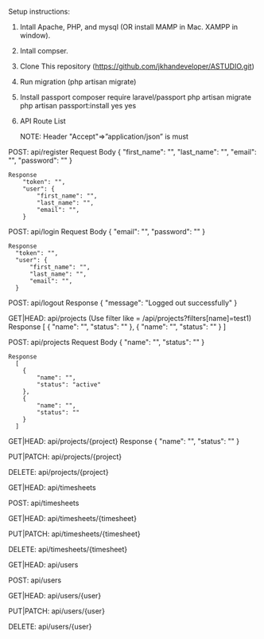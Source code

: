 Setup instructions:

1. Intall Apache, PHP, and mysql (OR install MAMP in Mac. XAMPP in window).
2. Intall compser.
3. Clone This repository (https://github.com/jkhandeveloper/ASTUDIO.git)
4. Run migration (php artisan migrate)
5. Install passport
    composer require laravel/passport
    php artisan migrate
    php artisan passport:install
       yes
       yes
   

 6. API Route List
    
    NOTE: Header "Accept"=>”application/json” is must
    
  POST: api/register
    Request Body
        {
          "first_name": "",
          "last_name": "",
          "email": "",
          "password": ""
        }

    Response
        "token": "",
        "user": {
            "first_name": "",
            "last_name": "",
            "email": "",
        }        
  POST: api/login
    Request Body
      {
        "email": "",
        "password": ""
      }

    Response
      "token": "",
      "user": {
          "first_name": "",
          "last_name": "",
          "email": "",
      }  
            
  POST: api/logout
      Response
      {
        "message": "Logged out successfully"
      }
      
  GET|HEAD: api/projects (Use filter like = /api/projects?filters[name]=test1)
      Response
      [
      {
            "name": "",
            "status": ""
        },
        {
            "name": "",
            "status": ""
        }
    ]

  POST: api/projects
    Request Body
       {
            "name": "",
            "status": ""
        }

    Response
      [
        {
            "name": "",
            "status": "active"
        },
        {
            "name": "",
            "status": ""
        }
      ]

  GET|HEAD: api/projects/{project}
  Response
        {
            "name": "",
            "status": ""
        }

  PUT|PATCH: api/projects/{project}

  DELETE: api/projects/{project}

  GET|HEAD: api/timesheets

  POST: api/timesheets

  GET|HEAD: api/timesheets/{timesheet}

  PUT|PATCH: api/timesheets/{timesheet}

  DELETE: api/timesheets/{timesheet}

  GET|HEAD: api/users

  POST: api/users

  GET|HEAD: api/users/{user}

  PUT|PATCH: api/users/{user}

  DELETE: api/users/{user}

 

